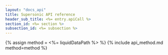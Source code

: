 ```yaml
---
layout: "docs_api"
title: Supersonic API reference
header_sub_title: <%= entry.apiCall %>
section_id: <%= section %>
subsection_id: <%= subsection %>
---
```


{% assign method = <%= liquidDataPath %> %}
{% include api_method.md method=method %}
